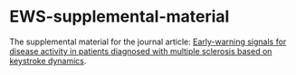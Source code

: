 # EWS-supplemental-material
The supplemental material for the journal article:
[Early-warning signals for disease activity in patients diagnosed with multiple sclerosis based on keystroke dynamics](https://aip.scitation.org/doi/abs/10.1063/5.0022031).
